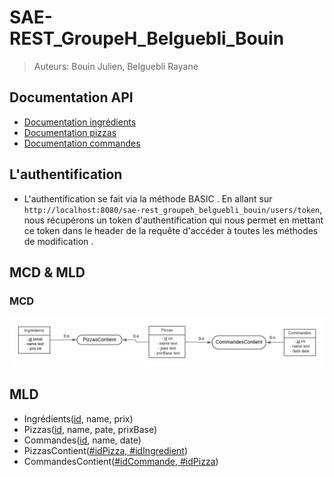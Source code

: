 # SAE-REST_GroupeH_Belguebli_Bouin

> Auteurs: Bouin Julien, Belguebli Rayane

## Documentation API

- [Documentation ingrédients](./doc_api_ingredients.md)
- [Documentation pizzas](./doc_api_pizzas.md)
- [Documentation commandes](./doc_api_commandes.md)

## L'authentification

- L'authentification se fait via la méthode BASIC . En allant sur `http://localhost:8080/sae-rest_groupeh_belguebli_bouin/users/token`, nous récupérons un token d'authentification qui nous permet en mettant ce token dans le header de la requête d'accéder à toutes les méthodes de modification .

## MCD & MLD

### MCD

![MCD](img/MCD.png)

## MLD

- Ingrédients(<u>id</u>, name, prix)
- Pizzas(<u>id</u>, name, pate, prixBase)
- Commandes(<u>id</u>, name, date)
- PizzasContient(<u>#idPizza, #idIngredient</u>)
- CommandesContient(<u>#idCommande, #idPizza</u>)
